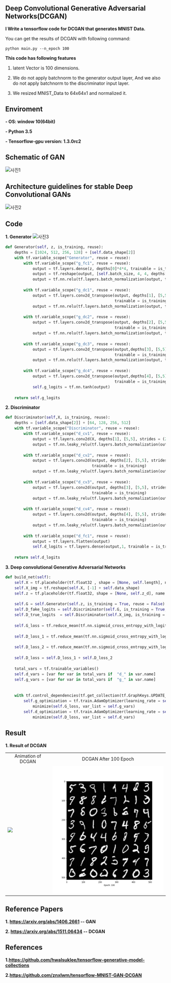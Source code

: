 ## Deep Convolutional Generative Adversarial Networks(DCGAN)

**I Write a tensorflow code for DCGAN that generates MNIST Data.**

You can get the results of DCGAN with following command:
```
python main.py --n_epoch 100
```

**This code has following features**
1. latent Vector is 100 dimensions.

2. We do not apply batchnorm to the generator output layer, And we also do not apply batchnorm to the discriminator input layer.

3. We resized MNIST_Data to 64x64x1 and normalized it.


## Enviroment
**- OS: window 10(64bit)**

**- Python 3.5**

**- Tensorflow-gpu version:  1.3.0rc2**

## Schematic of GAN
![사진1](https://github.com/MINGUKKANG/DCGAN_tensorflow/blob/master/images/schemetic.JPG)

## Architecture guidelines for stable Deep Convolutional GANs
![사진2](https://github.com/MINGUKKANG/DCGAN_tensorflow/blob/master/images/guideline.JPG)

## Code

**1. Generator**
![사진3](https://github.com/MINGUKKANG/DCGAN_tensorflow/blob/master/images/DCGAN.png)
```python
def Generator(self, z, is_training, reuse):
    depths = [1024, 512, 256, 128] + [self.data_shape[2]]
    with tf.variable_scope("Generator", reuse = reuse):
        with tf.variable_scope("g_fc1", reuse = reuse):
            output = tf.layers.dense(z, depths[0]*4*4, trainable = is_training)
            output = tf.reshape(output, [self.batch_size, 4, 4, depths[0]])
            output = tf.nn.relu(tf.layers.batch_normalization(output, training = is_training))

        with tf.variable_scope("g_dc1", reuse = reuse):
            output = tf.layers.conv2d_transpose(output, depths[1], [5,5], strides =(2,2), padding ="SAME",
                                                trainable = is_training)
            output = tf.nn.relu(tf.layers.batch_normalization(output, training = is_training))

        with tf.variable_scope("g_dc2", reuse = reuse):
            output = tf.layers.conv2d_transpose(output, depths[2], [5,5], strides = (2,2), padding ="SAME", 
                                                trainable = is_training)
            output = tf.nn.relu(tf.layers.batch_normalization(output, training = is_training))

        with tf.variable_scope("g_dc3", reuse = reuse):
            output = tf.layers.conv2d_transpose(output,depths[3], [5,5], strides = (2,2), padding ="SAME",
                                                trainable = is_training)
            output = tf.nn.relu(tf.layers.batch_normalization(output, training = is_training))

        with tf.variable_scope("g_dc4", reuse = reuse):
            output = tf.layers.conv2d_transpose(output,depths[4], [5,5], strides = (2,2), padding = "SAME", 
                                                trainable = is_training)
            self.g_logits = tf.nn.tanh(output)

    return self.g_logits
```
**2. Discriminator**
```python
def Discriminator(self,X, is_training, reuse):
    depths = [self.data_shape[2]] + [64, 128, 256, 512]
    with tf.variable_scope("Discriminator", reuse = reuse):
        with tf.variable_scope("d_cv1", reuse = reuse):
            output = tf.layers.conv2d(X, depths[1], [5,5], strides = (2,2), padding ="SAME", trainable = is_training)
            output = tf.nn.leaky_relu(tf.layers.batch_normalization(output, training = is_training))

        with tf.variable_scope("d_cv2", reuse = reuse):
            output = tf.layers.conv2d(output, depths[2], [5,5], strides = (2,2), padding ="SAME", 
                                      trainable = is_training)
            output = tf.nn.leaky_relu(tf.layers.batch_normalization(output, training = is_training))

        with tf.variable_scope("d_cv3", reuse = reuse):
            output = tf.layers.conv2d(output, depths[3], [5,5], strides = (2,2), padding = "SAME", 
                                      trainable = is_training)
            output = tf.nn.leaky_relu(tf.layers.batch_normalization(output, training = is_training))

        with tf.variable_scope("d_cv4", reuse = reuse):
            output = tf.layers.conv2d(output, depths[4], [5,5], strides = (2,2), padding ="SAME", 
                                      trainable = is_training)
            output = tf.nn.leaky_relu(tf.layers.batch_normalization(output, training = is_training))

        with tf.variable_scope("d_fc1", reuse = reuse):
            output = tf.layers.flatten(output)
            self.d_logits = tf.layers.dense(output,1, trainable = is_training)

    return self.d_logits
```

**3. Deep convolutional Generative Adversarial Networks**
```python
def build_net(self):
    self.X = tf.placeholder(tf.float32 , shape = [None, self.length], name ="Input_data")
    self.X_img = tf.reshape(self.X, [-1] + self.data_shape)
    self.z = tf.placeholder(tf.float32, shape = [None, self.z_d], name ="latent_var")

    self.G = self.Generator(self.z, is_training = True, reuse = False)
    self.D_fake_logits = self.Discriminator(self.G, is_training = True, reuse = False)
    self.D_true_logits  = self.Discriminator(self.X_img, is_training = True, reuse = True)

    self.G_loss = tf.reduce_mean(tf.nn.sigmoid_cross_entropy_with_logits(logits = self. D_fake_logits, 
                                                                         labels = tf.ones_like(self.D_fake_logits)))
    self.D_loss_1 = tf.reduce_mean(tf.nn.sigmoid_cross_entropy_with_logits(logits = self.D_true_logits,
                                                                           labels = tf.ones_like(self.D_true_logits)))
    self.D_loss_2 = tf.reduce_mean(tf.nn.sigmoid_cross_entropy_with_logits(logits = self.D_fake_logits,
                                                                           labels = tf.zeros_like(self.D_fake_logits)))
    self.D_loss = self.D_loss_1 + self.D_loss_2

    total_vars = tf.trainable_variables()
    self.d_vars = [var for var in total_vars if  "d_" in var.name]
    self.g_vars = [var for var in total_vars if  "g_" in var.name]


    with tf.control_dependencies(tf.get_collection(tf.GraphKeys.UPDATE_OPS)):
        self.g_optimization = tf.train.AdamOptimizer(learning_rate = self.learning_rate, beta1 = self.beta1).\
            minimize(self.G_loss, var_list = self.g_vars)
        self.d_optimization = tf.train.AdamOptimizer(learning_rate = self.learning_rate, beta1 = self.beta1).\
            minimize(self.D_loss, var_list = self.d_vars)
```

## Result

**1. Result of DCGAN**
<table align='center'>
<tr align='center'>
<td> Animation of DCGAN </td>
<td> DCGAN After 100 Epoch </td>
</tr>
<tr>
<td><img src = 'images/MNIST_Animation.gif' height = '400px'>
<td><img src = 'images/Mnist_canvas100.png' height = '400px'>
</tr>
</table>

## Reference Papers
**1. https://arxiv.org/abs/1406.2661 -- GAN**

**2. https://arxiv.org/abs/1511.06434 -- DCGAN**

## References

**1.https://github.com/hwalsuklee/tensorflow-generative-model-collections**

**2.https://github.com/znxlwm/tensorflow-MNIST-GAN-DCGAN**
